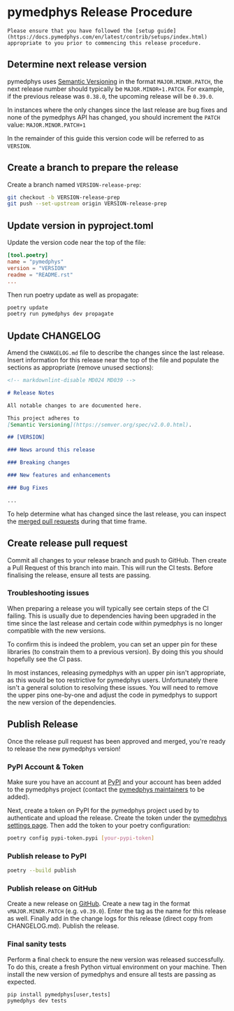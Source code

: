 # pymedphys Release Procedure

```{note}
Please ensure that you have followed the [setup guide](https://docs.pymedphys.com/en/latest/contrib/setups/index.html)
appropriate to you prior to commencing this release procedure.
```

## Determine next release version

pymedphys uses [Semantic Versioning](https://semver.org/spec/v2.0.0.html) in the format `MAJOR.MINOR.PATCH`, the next release number should typically be `MAJOR.MINOR+1.PATCH`. For example, if the previous release was `0.38.0`, the upcoming release will be `0.39.0`.

In instances where the only changes since the last release are bug fixes and none of the pymedphys API has changed, you should increment the `PATCH` value: `MAJOR.MINOR.PATCH+1`

In the remainder of this guide this version code will be referred to as `VERSION`.

## Create a branch to prepare the release

Create a branch named `VERSION-release-prep`:

```bash
git checkout -b VERSION-release-prep
git push --set-upstream origin VERSION-release-prep
```

## Update version in pyproject.toml

Update the version code near the top of the file:

```toml
[tool.poetry]
name = "pymedphys"
version = "VERSION"
readme = "README.rst"
...
```

Then run poetry update as well as propagate:

```bash
poetry update
poetry run pymedphys dev propagate
```

## Update CHANGELOG

Amend the `CHANGELOG.md` file to describe the changes since the last release. Insert information for this release near the top of the file and populate the sections as appropriate (remove unused sections):

```markdown
<!-- markdownlint-disable MD024 MD039 -->

# Release Notes

All notable changes to are documented here.

This project adheres to
[Semantic Versioning](https://semver.org/spec/v2.0.0.html).

## [VERSION]

### News around this release

### Breaking changes

### New features and enhancements

### Bug Fixes

...
```

To help determine what has changed since the last release, you can inspect the [merged pull requests](https://github.com/pymedphys/pymedphys/pulls?q=is%3Apr+is%3Amerged) during that time frame.

## Create release pull request

Commit all changes to your release branch and push to GitHub. Then create a Pull Request of this branch into main. This will run the CI tests. Before finalising the release, ensure all tests are passing.

### Troubleshooting issues

When preparing a release you will typically see certain steps of the CI failing. This is usually due to dependencies having been upgraded in the time since the last release and certain code within pymedphys is no longer compatible with the new versions.

To confirm this is indeed the problem, you can set an upper pin for these libraries (to constrain them to a previous version). By doing this you should hopefully see the CI pass.

In most instances, releasing pymedphys with an upper pin isn't appropriate, as this would be too restrictive for pymedphys users. Unfortunately there isn't a general solution to resolving these issues. You will need to remove the upper pins one-by-one and adjust the code in pymedphys to support the new version of the dependencies.

## Publish Release

Once the release pull request has been approved and merged, you're ready to release the new pymedphys version!

### PyPI Account & Token

Make sure you have an account at [PyPI](https://www.pypi.org) and your account has been added to the pymedphys project (contact the [pymedphys maintainers](https://github.com/pymedphys/pymedphys#maintainers) to be added).

Next, create a token on PyPI for the pymedphys project used by to authenticate and upload the release. Create the token under the [pymedphys settings page](https://pypi.org/manage/project/pymedphys/settings/). Then add the token to your poetry configuration:

```bash
poetry config pypi-token.pypi [your-pypi-token]
```

### Publish release to PyPI

```bash
poetry --build publish
```

### Publish release on GitHub

Create a new release on [GitHub](https://github.com/pymedphys/pymedphys/releases). Create a new tag in the format `vMAJOR.MINOR.PATCH` (e.g. `v0.39.0`). Enter the tag as the name for this release as well. Finally add in the change logs for this release (direct copy from CHANGELOG.md). Publish the release.

### Final sanity tests

Perform a final check to ensure the new version was released successfully. To do this, create a fresh Python virtual environment on your machine. Then install the new version of pymedphys and ensure all tests are passing as expected.

```python
pip install pymedphys[user,tests]
pymedphys dev tests
```
